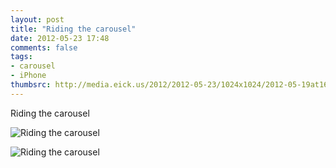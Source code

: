 ```yaml
---
layout: post
title: "Riding the carousel"
date: 2012-05-23 17:48
comments: false
tags: 
- carousel
- iPhone
thumbsrc: http://media.eick.us/2012/2012-05-23/1024x1024/2012-05-19at16.06.29.jpg
---
```

Riding the carousel



![Riding the carousel](http://media.eick.us/media/photographs/2012/2012-05-23/2012-05-19at16.06.29.jpg)




![Riding the carousel](http://media.eick.us/media/photographs/2012/2012-05-23/2012-05-19at14.59.36.jpg)

